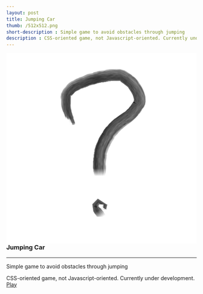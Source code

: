 ```yaml
---
layout: post
title: Jumping Car
thumb: /512x512.png
short-description : Simple game to avoid obstacles through jumping
description : CSS-oriented game, not Javascript-oriented. Currently under development.
---
```

<img src="/512x512.png" align="left" class="img">
<h3>Jumping Car</h3>
<hr>
<p>Simple game to avoid obstacles through jumping</p>
<p class="detail">
  CSS-oriented game, not Javascript-oriented. Currently under development.<br>
  <a href="#" class="cta" onclick="openPopupHor('https://truemaxdh.github.io/CodingIsFun/game_hscroll_car/');">Play</a>
</p>
